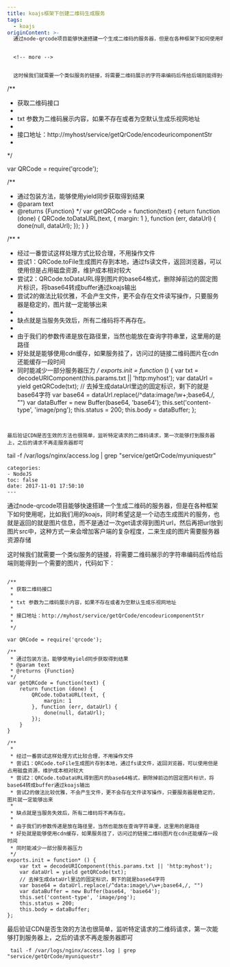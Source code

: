 ```yaml
---
title: koajs框架下创建二维码生成服务
tags:
  - koajs
originContent: >-
  通过node-qrcode项目能够快速搭建一个生成二维码的服务器，但是在各种框架下如何使用呢，比如我们用的koajs，同时希望这是一个动态生成图片的服务，也就是返回的就是图片信息，而不是通过一次get请求得到图片url，然后再把url放到图片src中，这种方式一来会增加客户端的复杂程度，二来生成的图片需要服务器资源存储


  <!-- more -->


  这时候我们就需要一个类似服务的链接，将需要二维码展示的字符串编码后传给后端则能得到一个需要的图片，代码如下：


  ```


  /**
   * 获取二维码接口
   *
   * txt 参数为二维码展示内容，如果不存在或者为空默认生成乐视网地址
   *
   * 接口地址：http://myhost/service/getQrCode/encodeuricomponentStr
   *
   */

  var QRCode = require('qrcode');


  /**
   * 通过包装方法，能够使用yield同步获取得到结果
   * @param text
   * @returns {Function}
   */
  var getQRCode = function(text) {
      return function (done) {
          QRCode.toDataURL(text, {
              margin: 1
          }, function (err, dataUrl) {
              done(null, dataUrl);
          });
      }
  }


  /**
   *
   * 经过一番尝试这样处理方式比较合理，不用操作文件
   * 尝试1：QRCode.toFile生成图片存到本地，通过fs读文件，返回浏览器，可以使用但是占用磁盘资源，维护成本相对较大
   * 尝试2：QRCode.toDataURL得到图片的base64格式，删除掉前边的固定图片标识，将base64转成buffer通过koajs输出
   * 尝试2的做法比较优雅，不会产生文件，更不会存在文件读写操作，只要服务器是稳定的，图片就一定能够出来
   * 
   * 缺点就是当服务失效后，所有二维码将不再存在。
   * 
   * 由于我们的参数传递是放在路径里，当然也能放在查询字符串里，这里用的是路径
   * 好处就是能够使用cdn缓存，如果服务挂了，访问过的链接二维码图片在cdn还能缓存一段时间
   * 同时能减少一部分服务器压力
   */
  exports.init = function* () {
      var txt = decodeURIComponent(this.params.txt || 'http:myhost');
      var dataUrl = yield getQRCode(txt);
      // 去掉生成dataUrl里边的固定标识，剩下的就是base64字符
      var base64 = dataUrl.replace(/^data:image\/\w+;base64,/, "")
      var dataBuffer = new Buffer(base64, 'base64');
      this.set('content-type', 'image/png');
      this.status = 200;
      this.body = dataBuffer;
  };


  ```


  最后验证CDN是否生效的方法也很简单，监听特定请求的二维码请求，第一次能够打到服务器上，之后的请求不再走服务器即可

  ```
   tail -f /var/logs/nginx/access.log | grep "service/getQrCode/myuniquestr"
  ```
categories:
  - NodeJS
toc: false
date: 2017-11-01 17:50:10
---
```


通过node-qrcode项目能够快速搭建一个生成二维码的服务器，但是在各种框架下如何使用呢，比如我们用的koajs，同时希望这是一个动态生成图片的服务，也就是返回的就是图片信息，而不是通过一次get请求得到图片url，然后再把url放到图片src中，这种方式一来会增加客户端的复杂程度，二来生成的图片需要服务器资源存储

<!-- more -->

这时候我们就需要一个类似服务的链接，将需要二维码展示的字符串编码后传给后端则能得到一个需要的图片，代码如下：

```

/**
 * 获取二维码接口
 *
 * txt 参数为二维码展示内容，如果不存在或者为空默认生成乐视网地址
 *
 * 接口地址：http://myhost/service/getQrCode/encodeuricomponentStr
 *
 */

var QRCode = require('qrcode');

/**
 * 通过包装方法，能够使用yield同步获取得到结果
 * @param text
 * @returns {Function}
 */
var getQRCode = function(text) {
    return function (done) {
        QRCode.toDataURL(text, {
            margin: 1
        }, function (err, dataUrl) {
            done(null, dataUrl);
        });
    }
}

/**
 *
 * 经过一番尝试这样处理方式比较合理，不用操作文件
 * 尝试1：QRCode.toFile生成图片存到本地，通过fs读文件，返回浏览器，可以使用但是占用磁盘资源，维护成本相对较大
 * 尝试2：QRCode.toDataURL得到图片的base64格式，删除掉前边的固定图片标识，将base64转成buffer通过koajs输出
 * 尝试2的做法比较优雅，不会产生文件，更不会存在文件读写操作，只要服务器是稳定的，图片就一定能够出来
 * 
 * 缺点就是当服务失效后，所有二维码将不再存在。
 * 
 * 由于我们的参数传递是放在路径里，当然也能放在查询字符串里，这里用的是路径
 * 好处就是能够使用cdn缓存，如果服务挂了，访问过的链接二维码图片在cdn还能缓存一段时间
 * 同时能减少一部分服务器压力
 */
exports.init = function* () {
    var txt = decodeURIComponent(this.params.txt || 'http:myhost');
    var dataUrl = yield getQRCode(txt);
    // 去掉生成dataUrl里边的固定标识，剩下的就是base64字符
    var base64 = dataUrl.replace(/^data:image\/\w+;base64,/, "")
    var dataBuffer = new Buffer(base64, 'base64');
    this.set('content-type', 'image/png');
    this.status = 200;
    this.body = dataBuffer;
};

```

最后验证CDN是否生效的方法也很简单，监听特定请求的二维码请求，第一次能够打到服务器上，之后的请求不再走服务器即可
```
 tail -f /var/logs/nginx/access.log | grep "service/getQrCode/myuniquestr"
```
